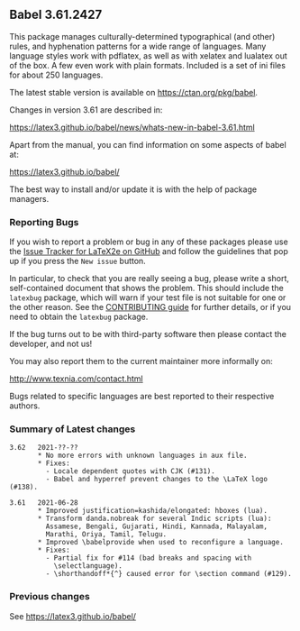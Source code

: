 ## Babel 3.61.2427

This package manages culturally-determined typographical (and other)
rules, and hyphenation patterns for a wide range of languages. Many
language styles work with pdflatex, as well as with xelatex and
lualatex out of the box. A few even work with plain formats. Included
is a set of ini files for about 250 languages.

The latest stable version is available on <https://ctan.org/pkg/babel>.

Changes in version 3.61 are described in:

https://latex3.github.io/babel/news/whats-new-in-babel-3.61.html

Apart from the manual, you can find information on some aspects of babel at:

https://latex3.github.io/babel/

The best way to install and/or update it is with the help of package
managers.

### Reporting Bugs

If you wish to report a problem or bug in any of these packages please
use the
[Issue Tracker for LaTeX2e on GitHub](https://github.com/latex3/babel/issues)
and follow the guidelines that pop up if you press the `New issue`
button.

In particular, to check that you are really seeing a bug, please write
a short, self-contained document that shows the problem. This should
include the `latexbug` package, which will warn if your test file is
not suitable for one or the other reason. See the
[CONTRIBUTING guide](https://github.com/latex3/latex2e/blob/master/CONTRIBUTING.md)
for further details, or if you need to obtain the `latexbug` package.

If the bug turns out to be with third-party software then please
contact the developer, and not us!

You may also report them to the current maintainer more informally on:

   http://www.texnia.com/contact.html

Bugs related to specific languages are best reported to their
respective authors.

### Summary of Latest changes
```
3.62   2021-??-??
       * No more errors with unknown languages in aux file.
       * Fixes:
         - Locale dependent quotes with CJK (#131).
         - Babel and hyperref prevent changes to the \LaTeX logo (#138).
       
3.61   2021-06-28
       * Improved justification=kashida/elongated: hboxes (lua).
       * Transform danda.nobreak for several Indic scripts (lua):
         Assamese, Bengali, Gujarati, Hindi, Kannada, Malayalam,
         Marathi, Oriya, Tamil, Telugu.
       * Improved \babelprovide when used to reconfigure a language.
       * Fixes:
         - Partial fix for #114 (bad breaks and spacing with
           \selectlanguage).
         - \shorthandoff*{^} caused error for \section command (#129).
```

### Previous changes

See https://latex3.github.io/babel/

